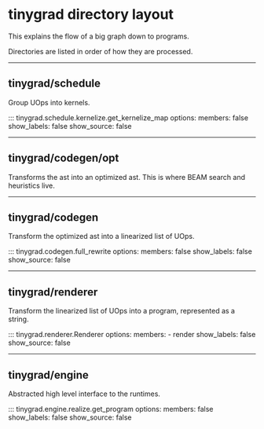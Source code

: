 # tinygrad directory layout

This explains the flow of a big graph down to programs.

Directories are listed in order of how they are processed.

---

## tinygrad/schedule

Group UOps into kernels.

::: tinygrad.schedule.kernelize.get_kernelize_map
    options:
        members: false
        show_labels: false
        show_source: false

---

## tinygrad/codegen/opt

Transforms the ast into an optimized ast. This is where BEAM search and heuristics live.

---

## tinygrad/codegen

Transform the optimized ast into a linearized list of UOps.

::: tinygrad.codegen.full_rewrite
    options:
        members: false
        show_labels: false
        show_source: false

---

## tinygrad/renderer

Transform the linearized list of UOps into a program, represented as a string.

::: tinygrad.renderer.Renderer
    options:
        members:
            - render
        show_labels: false
        show_source: false

---

## tinygrad/engine

Abstracted high level interface to the runtimes.

::: tinygrad.engine.realize.get_program
    options:
        members: false
        show_labels: false
        show_source: false
